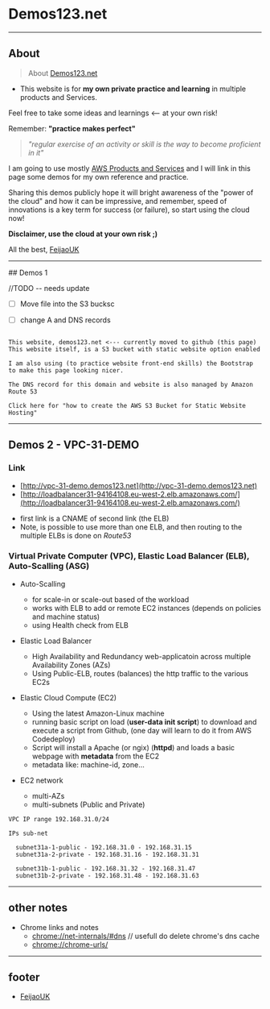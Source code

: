# Demos123.net

---

## About

> About [Demos123.net](http://demos123.net)

* This website is for **my own private practice and learning** in multiple products and Services.

Feel free to take some ideas and learnings <-- at your own risk!

Remember: **"practice makes perfect"**
> *"regular exercise of an activity or skill is the way to become proficient in it"*

I am going to use mostly [AWS Products and Services](https://aws.amazon.com) and I will link in this page some demos for my
own reference and practice.

Sharing this demos publicly hope it will bright awareness of the "power of the cloud" and how it can be impressive,
and remember, speed of innovations is a key term for success (or failure), so start using the cloud now!

**Disclaimer, use the cloud at your own risk ;)**

All the best,
[FeijaoUK](https://feijaouk.com)


---

## Demos 1

//TODO -- needs update

* [ ] Move file into the S3 bucksc
* [ ] change A and DNS records


```shell

This website, demos123.net <--- currently moved to github (this page)
This website itself, is a S3 bucket with static website option enabled

I am also using (to practice website front-end skills) the Bootstrap to make this page looking nicer.

The DNS record for this domain and website is also managed by Amazon Route 53

Click here for "how to create the AWS S3 Bucket for Static Website Hosting"
```


---

## Demos 2 - VPC-31-DEMO

### Link

* [http://vpc-31-demo.demos123.net](http://vpc-31-demo.demos123.net)
* [http://loadbalancer31-94164108.eu-west-2.elb.amazonaws.com/](http://loadbalancer31-94164108.eu-west-2.elb.amazonaws.com/)
 - first link is a CNAME of second link (the ELB)
 - Note, is possible to use more than one ELB, and then routing to the multiple ELBs is done on *Route53*

### Virtual Private Computer (VPC), Elastic Load Balancer (ELB), Auto-Scalling (ASG)

* Auto-Scalling
  - for scale-in or scale-out based of the workload
  - works with ELB to add or remote EC2 instances (depends on policies and machine status)
  - using Health check from ELB
  
 * Elastic Load Balancer
   - High Availability and Redundancy web-applicatoin across multiple Availability Zones (AZs)
   - Using Public-ELB, routes (balances) the http traffic to the various EC2s
  
* Elastic Cloud Compute (EC2)
  - Using the latest Amazon-Linux machine
  - running basic script on load (**user-data init script**) to download and execute a script from Github,
  (one day will learn to do it from AWS Codedeploy)
  - Script will install a Apache (or ngix) (**httpd**) and loads a basic webpage with **metadata** from the EC2
  - metadata like: machine-id, zone...
    
* EC2 network
  - multi-AZs 
  - multi-subnets (Public and Private)
  
```
VPC IP range 192.168.31.0/24 

IPs sub-net

  subnet31a-1-public - 192.168.31.0 - 192.168.31.15
  subnet31a-2-private - 192.168.31.16 - 192.168.31.31
  
  subnet31b-1-public - 192.168.31.32 - 192.168.31.47
  subnet31b-2-private - 192.168.31.48 - 192.168.31.63

```



---

## other notes

* Chrome links and notes
  - [chrome://net-internals/#dns](chrome://net-internals/#dns)    // usefull do delete chrome's dns cache
  - [chrome://chrome-urls/](chrome://chrome-urls/)


---

## footer

* [FeijaoUK](https://feijaouk.com)
